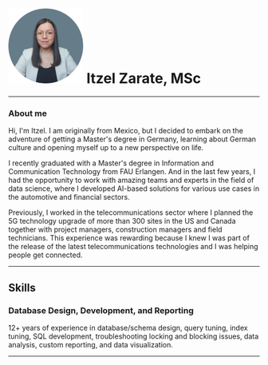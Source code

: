 

# <img src="pictures/profile-pic.png" alt="Profile Image" style="width:150px; height:150px;"/> Itzel Zarate, **MSc**


---

### About me

Hi, I'm Itzel. I am originally from Mexico, but I decided to embark on the adventure of getting a Master's degree in Germany, learning about German culture and opening myself up to a new perspective on life.

I recently graduated with a Master's degree in Information and Communication Technology from FAU Erlangen. And in the last few years, I had the opportunity to work with amazing teams and experts in the field of data science, where I developed AI-based solutions for various use cases in the automotive and financial sectors.

Previously, I worked in the telecommunications sector where I planned the 5G technology upgrade of more than 300 sites in the US and Canada together with project managers, construction managers and field technicians. This experience was rewarding because I knew I was part of the release of the latest telecommunications technologies and I was helping people get connected.

---

## Skills

### Database Design, Development, and Reporting

12+ years of experience in database/schema design, query tuning, index tuning, SQL development, troubleshooting locking and blocking issues, data analysis, custom reporting, and data visualization.

---
